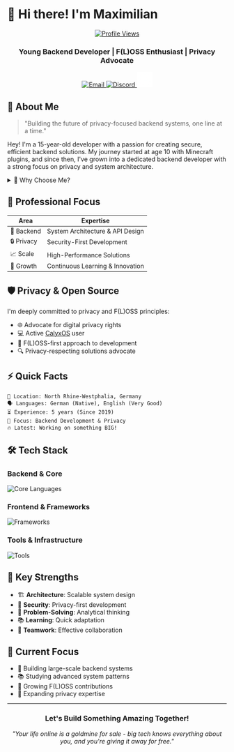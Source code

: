 # 👋 Hi there! I'm Maximilian

<div align="center">

[![Profile Views](https://komarev.com/ghpvc/?username=GuthiYT&color=blue&style=flat-square)](https://github.com/GuthiYT)

### Young Backend Developer | F(L)OSS Enthusiast | Privacy Advocate

<a href="mailto:maximilian@guthmann.dev">
  <img src="https://skillicons.dev/icons?i=gmail&theme=dark" width="35" height="35" alt="Email"/>
</a>
<a href="https://discord.com/users/504014438383222804">
  <img src="https://skillicons.dev/icons?i=discord&theme=dark" width="35" height="35" alt="Discord"/>
</a>
<a href="https://guthmann.dev">
  <img src="./guthmann.dev-light.png" width="35" height="35" alt="Website"/>
</a>

</div>

## 🚀 About Me

> "Building the future of privacy-focused backend systems, one line at a time."

Hey! I'm a 15-year-old developer with a passion for creating secure, efficient backend solutions. My journey started at age 10 with Minecraft plugins, and since then, I've grown into a dedicated backend developer with a strong focus on privacy and system architecture.

<details>
<summary>🌟 Why Choose Me?</summary>

- 🏢 **For Companies**
  - Fresh perspectives meets solid experience
  - Strong foundation in modern technologies
  - Privacy-first approach to development

- 👥 **For Clients**
  - Dedicated to private, small and efficient solutions
  - Clear communication and reliable delivery
  - Focus on long-term scalability

- 👨‍💻 **For Developers**
  - Soon to be F(L)OSS contributor
  - Open to exciting collaborations
  - Knowledge sharing enthusiast
</details>

## 💼 Professional Focus

| Area | Expertise |
|------|-----------|
| 🔧 Backend | System Architecture & API Design |
| 🔒 Privacy | Security-First Development |
| 📈 Scale | High-Performance Solutions |
| 🌱 Growth | Continuous Learning & Innovation |

## 🛡️ Privacy & Open Source

I'm deeply committed to privacy and F(L)OSS principles:
- 🌐 Advocate for digital privacy rights
- 💻 Active [CalyxOS](https://calyxos.org/) user
- 🤝 F(L)OSS-first approach to development
- 🔍 Privacy-respecting solutions advocate

## ⚡ Quick Facts

```plaintext
📍 Location: North Rhine-Westphalia, Germany
🗣️ Languages: German (Native), English (Very Good)
⏳ Experience: 5 years (Since 2019)
🎯 Focus: Backend Development & Privacy
🔥 Latest: Working on something BIG!
```

## 🛠️ Tech Stack

### Backend & Core
<p>
  <img src="https://skillicons.dev/icons?i=ts,js,kotlin,nodejs,java&theme=dark" alt="Core Languages"/>
</p>

### Frontend & Frameworks
<p>
  <img src="https://skillicons.dev/icons?i=solidjs,nextjs,vue,nuxtjs&theme=dark" alt="Frameworks"/>
</p>

### Tools & Infrastructure
<p>
  <img src="https://skillicons.dev/icons?i=postgres,git,linux&theme=dark" alt="Tools"/>
</p>

## 💪 Key Strengths

- 🏗️ **Architecture**: Scalable system design
- 🔐 **Security**: Privacy-first development
- 🧠 **Problem-Solving**: Analytical thinking
- 📚 **Learning**: Quick adaptation
- 🤝 **Teamwork**: Effective collaboration

## 🎯 Current Focus

- 🔨 Building large-scale backend systems
- 📚 Studying advanced system patterns
- 🤝 Growing F(L)OSS contributions
- 🌱 Expanding privacy expertise

---

<div align="center">

### Let's Build Something Amazing Together! 

*"Your life online is a goldmine for sale - big tech knows everything about you, and you're giving it away for free."*

</div>
